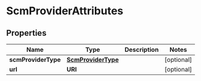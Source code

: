 

# ScmProviderAttributes


## Properties

| Name | Type | Description | Notes |
|------------ | ------------- | ------------- | -------------|
|**scmProviderType** | [**ScmProviderType**](ScmProviderType.md) |  |  [optional] |
|**url** | **URI** |  |  [optional] |



